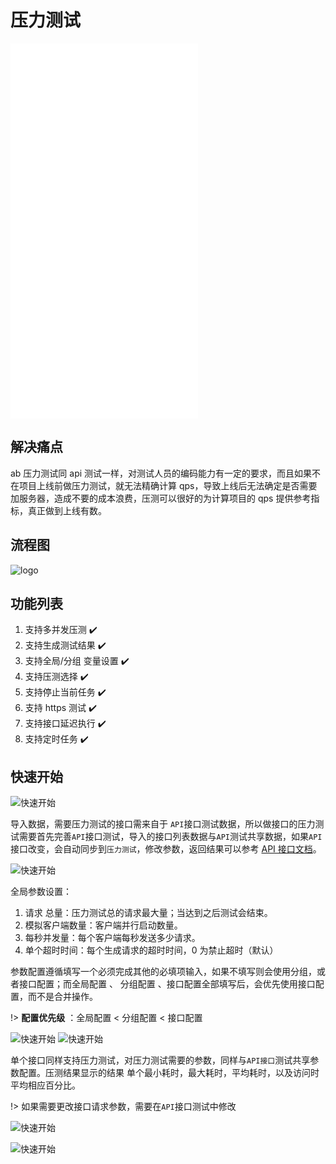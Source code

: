 # 压力测试

<!-- ###### 由于日常迭代开发紧张，该功能正在紧急开发中..., 敬请期待 🙏🙏🙏🙏 -->

<iframe src="//player.bilibili.com/player.html?aid=976602317&bvid=BV1i44y1e74h&cid=437420996&page=1" scrolling="no" border="0" frameborder="no" framespacing="0" framespacing="0"  height="600"  style=”width: 100%;height: 500px; max-width: 100%;align:center;padding:20px 0;” > </iframe>

## 解决痛点

ab 压力测试同 api 测试一样，对测试人员的编码能力有一定的要求，而且如果不在项目上线前做压力测试，就无法精确计算 qps，导致上线后无法确定是否需要加服务器，造成不要的成本浪费，压测可以很好的为计算项目的 qps 提供参考指标，真正做到上线有数。

## 流程图

![logo](../img/ab.jpeg)

## 功能列表

1.  支持多并发压测 :heavy_check_mark:
2.  支持生成测试结果 :heavy_check_mark:
3.  支持全局/分组 变量设置 :heavy_check_mark:
4.  支持压测选择 :heavy_check_mark:
5.  支持停止当前任务 :heavy_check_mark:
6.  支持 https 测试 :heavy_check_mark:
7.  支持接口延迟执行 :heavy_check_mark:
8.  支持定时任务 :heavy_check_mark:

## 快速开始

![快速开始](../img/ab/ab01.jpeg '::etest-col-8')

导入数据，需要压力测试的接口需来自于 `API`接口测试数据，所以做接口的压力测试需要首先完善`API`接口测试，导入的接口列表数据与`API`测试共享数据，如果`API`接口改变，会自动同步到`压力测试`，修改参数，返回结果可以参考 [API 接口文档](application/api.md)。

![快速开始](../img/ab/ab02.jpeg '::etest-col-8')

全局参数设置：

1. 请求 总量：压力测试总的请求最大量；当达到之后测试会结束。
2. 模拟客户端数量：客户端并行启动数量。
3. 每秒并发量：每个客户端每秒发送多少请求。
4. 单个超时时间：每个生成请求的超时时间，0 为禁止超时（默认）

参数配置遵循填写一个必须完成其他的必填项输入，如果不填写则会使用分组，或者接口配置；而全局配置 、 分组配置 、接口配置全部填写后，会优先使用接口配置，而不是合并操作。

!> **配置优先级** ：全局配置 < 分组配置 < 接口配置

![快速开始](../img/ab/ab04.jpeg '::etest-col-8')
![快速开始](../img/ab/ab06.png '::etest-col-8')

单个接口同样支持压力测试，对压力测试需要的参数，同样与`API接口`测试共享参数配置。压测结果显示的结果
单个最小耗时，最大耗时，平均耗时，以及访问时平均相应百分比。

!> 如果需要更改接口请求参数，需要在`API`接口测试中修改

![快速开始](../img/ab/ab05.jpeg '::etest-col-8')

![快速开始](../img/ab/ab07.jpeg '::etest-col-8')
